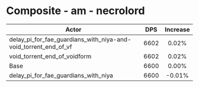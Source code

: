 # Composite - am - necrolord
| Actor | DPS | Increase |
|---|:---:|:---:|
|delay_pi_for_fae_guardians_with_niya-and-void_torrent_end_of_vf|6602|0.02%|
|void_torrent_end_of_voidform|6602|0.02%|
|Base|6600|0.00%|
|delay_pi_for_fae_guardians_with_niya|6600|-0.01%|
